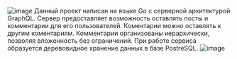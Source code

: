 ![image](https://github.com/VadimRight/GraphQLOzon/assets/116267906/d65b648b-b861-44b6-a4af-bc50a8bf355a)
Данный проект написан на языке Go с серверной архитектурой GraphQL.
Сервер предоставляет возможность оставлять посты и комментарии для его пользователей. Коментарии можно оставлять к другим коментариям.
Комментарии организованы иерархически, позволяя вложенность без ограничений. При работе сервиса образуется деревовидное хранение данных в базе PostreSQL.
![image](https://github.com/VadimRight/GraphQLOzon/assets/116267906/2267ff20-1f97-4be3-945b-861be61711ba)
